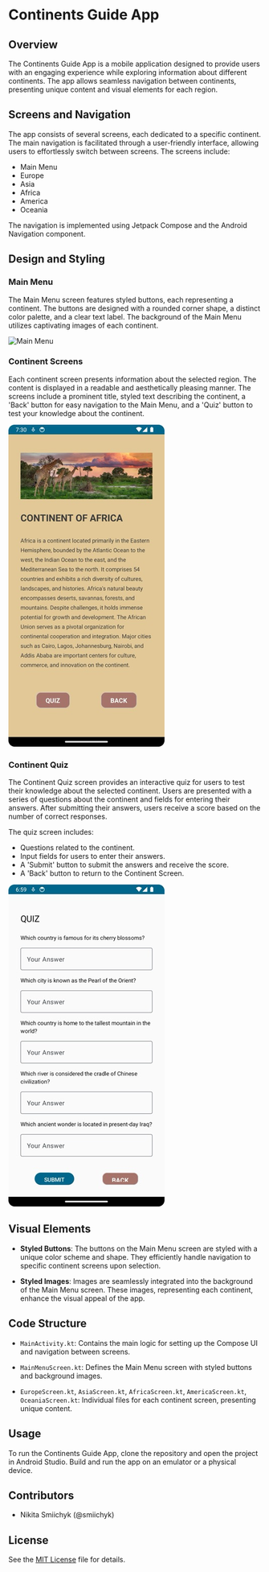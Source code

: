 # Continents Guide App

## Overview

The Continents Guide App is a mobile application designed to provide users with an engaging experience while exploring information about different continents. The app allows seamless navigation between continents, presenting unique content and visual elements for each region.

## Screens and Navigation

The app consists of several screens, each dedicated to a specific continent. The main navigation is facilitated through a user-friendly interface, allowing users to effortlessly switch between screens. The screens include:

- Main Menu
- Europe
- Asia
- Africa
- America
- Oceania

The navigation is implemented using Jetpack Compose and the Android Navigation component.

## Design and Styling

### Main Menu

The Main Menu screen features styled buttons, each representing a continent. The buttons are designed with a rounded corner shape, a distinct color palette, and a clear text label. The background of the Main Menu utilizes captivating images of each continent.

![Main Menu](screenshots/main_menu.jpeg)

### Continent Screens

Each continent screen presents information about the selected region. The content is displayed in a readable and aesthetically pleasing manner. The screens include a prominent title, styled text describing the continent, a 'Back' button for easy navigation to the Main Menu, and a 'Quiz' button to test your knowledge about the continent.

![Continent Screens](screenshots/information_screen_1_8.jpeg)

### Continent Quiz
The Continent Quiz screen provides an interactive quiz for users to test their knowledge about the selected continent. Users are presented with a series of questions about the continent and fields for entering their answers. After submitting their answers, users receive a score based on the number of correct responses.

The quiz screen includes:

- Questions related to the continent.
- Input fields for users to enter their answers.
- A 'Submit' button to submit the answers and receive the score.
- A 'Back' button to return to the Continent Screen.

![Continent Quiz](screenshots/quiz_screen_1_7.jpeg)

## Visual Elements

- **Styled Buttons**: The buttons on the Main Menu screen are styled with a unique color scheme and shape. They efficiently handle navigation to specific continent screens upon selection.

- **Styled Images**: Images are seamlessly integrated into the background of the Main Menu screen. These images, representing each continent, enhance the visual appeal of the app.

## Code Structure

- `MainActivity.kt`: Contains the main logic for setting up the Compose UI and navigation between screens.

- `MainMenuScreen.kt`: Defines the Main Menu screen with styled buttons and background images.

- `EuropeScreen.kt`, `AsiaScreen.kt`, `AfricaScreen.kt`, `AmericaScreen.kt`, `OceaniaScreen.kt`: Individual files for each continent screen, presenting unique content.

## Usage

To run the Continents Guide App, clone the repository and open the project in Android Studio. Build and run the app on an emulator or a physical device.

## Contributors

- Nikita Smiichyk (@smiichyk)

## License

See the [MIT License](LICENSE) file for details.
